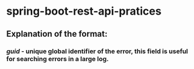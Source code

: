 # spring-boot-rest-api-pratices

## Explanation of the format:

### *__guid__* - unique global identifier of the error, this field is useful for searching errors in a large log.

